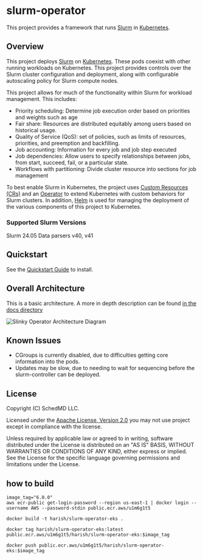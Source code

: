 # slurm-operator

This project provides a framework that runs [Slurm] in [Kubernetes].

## Overview

This project deploys [Slurm] on [Kubernetes]. These pods coexist with other
running workloads on Kubernetes. This project provides controls over the Slurm
cluster configuration and deployment, along with configurable autoscaling policy
for Slurm compute nodes.

This project allows for much of the functionality within Slurm for workload
management. This includes:

- Priority scheduling: Determine job execution order based on priorities and
  weights such as age
- Fair share: Resources are distributed equitably among users based on
  historical usage.
- Quality of Service (QoS): set of policies, such as limits of resources,
  priorities, and preemption and backfilling.
- Job accounting: Information for every job and job step executed
- Job dependencies: Allow users to specify relationships between jobs, from
  start, succeed, fail, or a particular state.
- Workflows with partitioning: Divide cluster resource into sections for job
  management

To best enable Slurm in Kubernetes, the project uses
[Custom Resources (CRs)][custom-resources] and an [Operator] to extend
Kubernetes with custom behaviors for Slurm clusters. In addition, [Helm] is used
for managing the deployment of the various components of this project to
Kubernetes.

### Supported Slurm Versions

Slurm 24.05 Data parsers v40, v41

## Quickstart

See the [Quickstart Guide][quickstart] to install.

## Overall Architecture

This is a basic architecture. A more in depth description can be found
[in the docs directory](docs/dev/architecture.md)

![Slinky Operator Architecture Diagram](docs/assets/slurm-operator_big-picture.svg)

## Known Issues

- CGroups is currently disabled, due to difficulties getting core information
  into the pods.
- Updates may be slow, due to needing to wait for sequencing before the
  slurm-controller can be deployed.

## License

Copyright (C) SchedMD LLC.

Licensed under the
[Apache License, Version 2.0](http://www.apache.org/licenses/LICENSE-2.0) you
may not use project except in compliance with the license.

Unless required by applicable law or agreed to in writing, software distributed
under the License is distributed on an "AS IS" BASIS, WITHOUT WARRANTIES OR
CONDITIONS OF ANY KIND, either express or implied. See the License for the
specific language governing permissions and limitations under the License.

<!-- links -->

[custom-resources]: https://kubernetes.io/docs/concepts/extend-kubernetes/api-extension/custom-resources/
[helm]: https://helm.sh/
[kubernetes]: https://kubernetes.io/
[operator]: https://kubernetes.io/docs/concepts/extend-kubernetes/operator/
[quickstart]: ./docs/user/quickstart.md
[slurm]: https://slurm.schedmd.com/overview.html


## how to build

```
image_tag="6.0.0"
aws ecr-public get-login-password --region us-east-1 | docker login --username AWS --password-stdin public.ecr.aws/u1m6g1t5

docker build -t harish/slurm-operator-eks .

docker tag harish/slurm-operator-eks:latest public.ecr.aws/u1m6g1t5/harish/slurm-operator-eks:$image_tag

docker push public.ecr.aws/u1m6g1t5/harish/slurm-operator-eks:$image_tag

```